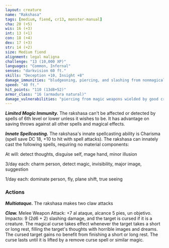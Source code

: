 ```yaml
---
layout: creature
name: "Rakshasa"
tags: [medium, fiend, cr13, monster-manual]
cha: 20 (+5)
wis: 16 (+3)
int: 13 (+1)
con: 18 (+4)
dex: 17 (+3)
str: 14 (+2)
size: Medium fiend
alignment: legal maligna
challenge: "13 (10,000 XP)"
languages: "Common, Infernal"
senses: "darkvision 60 ft."
skills: "Deception +10, Insight +8"
damage_immunities: "bludgeoning, piercing, and slashing from nonmagical weapons"
speed: "40 ft."
hit_points: "110 (13d8+52)"
armor_class: "16 (armadura natural)"
damage_vulnerabilities: "piercing from magic weapons wielded by good creatures"
---
```


***Limited Magic Immunity.*** The rakshasa can't be affected or detected by spells of 6th level or lower unless it wishes to be. It has advantage on saving throws against all other spells and magical effects.

***Innate Spellcasting.*** The rakshasa's innate spellcasting ability is Charisma (spell save DC 18, +10 to hit with spell attacks). The rakshasa can innately cast the following spells, requiring no material components:

At will: detect thoughts, disguise self, mage hand, minor illusion

3/day each: charm person, detect magic, invisibility, major image, suggestion

1/day each: dominate person, fly, plane shift, true seeing

### Actions

***Multiataque.*** The rakshasa makes two claw attacks

***Claw.*** Melee Weapon Attack: +7 al ataque, alcance 5 pies, un objetivo. Impacto: 9 (2d6 + 2) slashing damage, and the target is cursed if it is a creature. The magical curse takes effect whenever the target takes a short or long rest, filling the target's thoughts with horrible images and dreams. The cursed target gains no benefit from finishing a short or long rest. The curse lasts until it is lifted by a remove curse spell or similar magic.